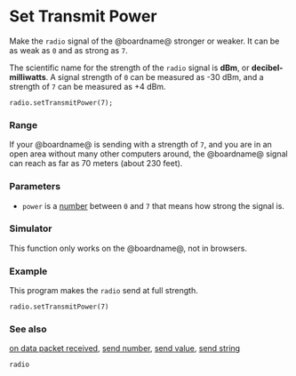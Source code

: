 # Set Transmit Power

Make the ``radio`` signal of the @boardname@ stronger or weaker.
It can be as weak as `0` and as strong as `7`.

The scientific name for the strength of the ``radio`` signal is
**dBm**, or **decibel-milliwatts**. A signal strength of `0`
can be measured as -30 dBm, and a strength of `7` can be
measured as +4 dBm.

```sig
radio.setTransmitPower(7);
```

### Range

If your @boardname@ is sending with a strength of `7`, and you are in
an open area without many other computers around, the @boardname@ signal
can reach as far as 70 meters (about 230 feet).

### Parameters

* ``power`` is a [number](/reference/types/number) between ``0`` and ``7`` that
means how strong the signal is.

### Simulator

This function only works on the @boardname@, not in browsers.

### Example

This program makes the ``radio`` send at full strength.

```blocks
radio.setTransmitPower(7)
```

### See also

[on data packet received](/reference/radio/on-data-packet-received),
[send number](/reference/radio/send-number),
[send value](/reference/radio/send-value),
[send string](/reference/radio/send-string)

```package
radio
```